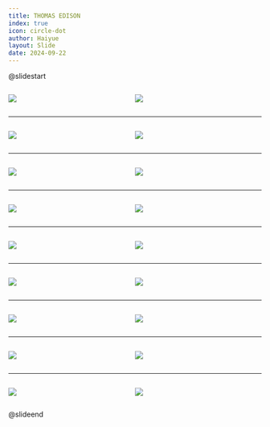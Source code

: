 ```yaml
---
title: THOMAS EDISON
index: true
icon: circle-dot
author: Haiyue
layout: Slide
date: 2024-09-22
---
```

 
@slidestart

<div style="display:flex">
<div style="flex:1">

![](https://raw.githubusercontent.com/yclord/reading/refs/heads/master/english/Level-R/THOMAS%20EDISON/001.webp)
</div>
<div style="flex:1">

![](https://raw.githubusercontent.com/yclord/reading/refs/heads/master/english/Level-R/THOMAS%20EDISON/002.webp)
</div>
</div>

---

<div style="display:flex">
<div style="flex:1">

![](https://raw.githubusercontent.com/yclord/reading/refs/heads/master/english/Level-R/THOMAS%20EDISON/003.webp)
</div>
<div style="flex:1">

![](https://raw.githubusercontent.com/yclord/reading/refs/heads/master/english/Level-R/THOMAS%20EDISON/004.webp)
</div>
</div>

---

<div style="display:flex">
<div style="flex:1">

![](https://raw.githubusercontent.com/yclord/reading/refs/heads/master/english/Level-R/THOMAS%20EDISON/005.webp)
</div>
<div style="flex:1">

![](https://raw.githubusercontent.com/yclord/reading/refs/heads/master/english/Level-R/THOMAS%20EDISON/006.webp)
</div>
</div>

---

<div style="display:flex">
<div style="flex:1">

![](https://raw.githubusercontent.com/yclord/reading/refs/heads/master/english/Level-R/THOMAS%20EDISON/007.webp)
</div>
<div style="flex:1">

![](https://raw.githubusercontent.com/yclord/reading/refs/heads/master/english/Level-R/THOMAS%20EDISON/008.webp)
</div>
</div>

---

<div style="display:flex">
<div style="flex:1">

![](https://raw.githubusercontent.com/yclord/reading/refs/heads/master/english/Level-R/THOMAS%20EDISON/009.webp)
</div>
<div style="flex:1">

![](https://raw.githubusercontent.com/yclord/reading/refs/heads/master/english/Level-R/THOMAS%20EDISON/010.webp)
</div>
</div>

---

<div style="display:flex">
<div style="flex:1">

![](https://raw.githubusercontent.com/yclord/reading/refs/heads/master/english/Level-R/THOMAS%20EDISON/011.webp)
</div>
<div style="flex:1">

![](https://raw.githubusercontent.com/yclord/reading/refs/heads/master/english/Level-R/THOMAS%20EDISON/012.webp)
</div>
</div>

---

<div style="display:flex">
<div style="flex:1">

![](https://raw.githubusercontent.com/yclord/reading/refs/heads/master/english/Level-R/THOMAS%20EDISON/013.webp)
</div>
<div style="flex:1">

![](https://raw.githubusercontent.com/yclord/reading/refs/heads/master/english/Level-R/THOMAS%20EDISON/014.webp)
</div>
</div>

---

<div style="display:flex">
<div style="flex:1">

![](https://raw.githubusercontent.com/yclord/reading/refs/heads/master/english/Level-R/THOMAS%20EDISON/015.webp)
</div>
<div style="flex:1">

![](https://raw.githubusercontent.com/yclord/reading/refs/heads/master/english/Level-R/THOMAS%20EDISON/016.webp)
</div>
</div>

---

<div style="display:flex">
<div style="flex:1">

![](https://raw.githubusercontent.com/yclord/reading/refs/heads/master/english/Level-R/THOMAS%20EDISON/017.webp)
</div>
<div style="flex:1">

![](https://raw.githubusercontent.com/yclord/reading/refs/heads/master/english/Level-R/THOMAS%20EDISON/018.webp)
</div>
</div>

@slideend